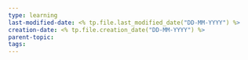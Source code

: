 ```yaml
---
type: learning
last-modified-date: <% tp.file.last_modified_date("DD-MM-YYYY") %>
creation-date: <% tp.file.creation_date("DD-MM-YYYY") %>
parent-topic: 
tags: 
---
```


